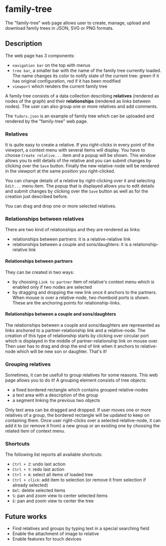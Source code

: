 # family-tree

The "family-tree" web page allows user to create, manage, upload and download family trees in JSON, SVG or PNG formats.

## Description

The web page has 3 components:
 
 * `navigation bar` on the top with menus
 * `tree bar`, a smaller bar with the name of the family tree currently loaded. The name changes its color to notify state of the current tree: green if it has original configuration, red if it has been modified
 * `viewport` which renders the current family tree

A family tree consists of a data collection describing **relatives** (rendered as nodes of the graph) 
and their **relationships** (rendered as links between nodes). 
The user can also group one or more relatives and add comments.

The `Tudors.json` is an example of family tree which can be uploaded and rendered by the "family-tree" web page.

### Relatives

It is quite easy to create a relative. If you right-clicks in every point of the viewport, a context menu with several items will display. 
You have to choose `Create relative...` item and a popup will be shown. 
This window allows you to edit details of the relative and you can submit changes by clicking over the `Save` button.
Finally the new relative-node will be rendered in the viewport at the same position you right-clicked.

You can change details of a relative by right-clicking over it and selecting `Edit...` menu item. The popup that is displayed allows you to edit details 
and submit changes by clicking over the `Save` button as well as for the creation just described before.

You can drag and drop one or more selected relatives.

### Relationships between relatives

There are two kind of relationships and they are rendered as links:
 
 * relationships between partners: it is a relative-relative link
 * relationships between a couple and sons/daughters: it is a relationship-relative link

#### Relationships between partners

They can be created in two ways:

 * by choosing `Link to partner` item of relative's context menu which is enabled only if two nodes are selected
 * by dragging and dropping the new link once it anchors to the partners. When mouse is over a relative-node, two rhomboid ports is shown. These are the anchoring points for relationship-links.


#### Relationships between a couple and sons/daughters

The relationships between a couple and sons/daughters are represented as links anchored to a partner-relationship link and a relative-node.
The creation of this type of relationship starts by clicking over circular port which is displayed in the middle of partner-relationship link on mouse over.
Then user has to drag and drop the end of link when it anchors to relative-node which will be new son or daughter. That's it!


### Grouping relatives

Sometimes, it can be usefull to group relatives for some reasons. This web page allows you to do it! 
A grouping element consists of tree objects:

 * a fixed bordered rectangle which contains grouped relative-nodes
 * a text area with a description of the group
 * a segment linking the previous two objects 
 
Only text area can be dragged and dropped. If user moves one or more relatives of a group, the bordered rectangle will be updated to keep on containing them.
Once user right-clicks over a selected relative-node, it can add it to (or remove it from) a new group or an existing one by choosing the related item of context menu.

### Shortcuts

The following list reports all available shortcuts:

 * `Ctrl + Z`: undo last action
 * `Ctrl + Y`: redo last action
 * `Ctrl + A`: select all items of loaded tree
 * `Ctrl + click`: add item to selection (or remove it from selection if already selected)
 * `Del`: delete selected items
 * `S`: pan and zoom view to center selected items
 * `E`: pan and zoom view to center the tree
 

## Future works

 * Find relatives and groups by typing text in a special searching field
 * Enable the attachment of image to relative
 * Enable features for touch devices

